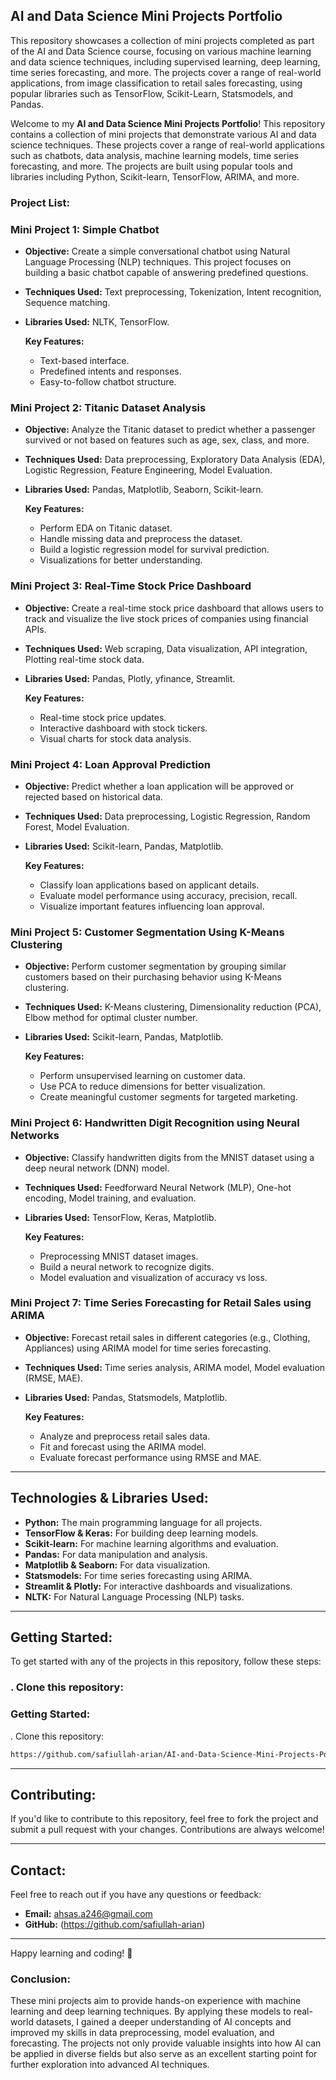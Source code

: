 ## **AI and Data Science Mini Projects Portfolio**

This repository showcases a collection of mini projects completed as part of the AI and Data Science course, focusing on various machine learning and data science techniques, including supervised learning, deep learning, time series forecasting, and more. The projects cover a range of real-world applications, from image classification to retail sales forecasting, using popular libraries such as TensorFlow, Scikit-Learn, Statsmodels, and Pandas.

Welcome to my **AI and Data Science Mini Projects Portfolio**! This repository contains a collection of mini projects that demonstrate various AI and data science techniques. These projects cover a range of real-world applications such as chatbots, data analysis, machine learning models, time series forecasting, and more. The projects are built using popular tools and libraries including Python, Scikit-learn, TensorFlow, ARIMA, and more.

### **Project List:**

### **Mini Project 1: Simple Chatbot**
- **Objective:** Create a simple conversational chatbot using Natural Language Processing (NLP) techniques. This project focuses on building a basic chatbot capable of answering predefined questions.
- **Techniques Used:** Text preprocessing, Tokenization, Intent recognition, Sequence matching.
- **Libraries Used:** NLTK, TensorFlow.
  
  **Key Features:**
  - Text-based interface.
  - Predefined intents and responses.
  - Easy-to-follow chatbot structure.

### **Mini Project 2: Titanic Dataset Analysis**
- **Objective:** Analyze the Titanic dataset to predict whether a passenger survived or not based on features such as age, sex, class, and more.
- **Techniques Used:** Data preprocessing, Exploratory Data Analysis (EDA), Logistic Regression, Feature Engineering, Model Evaluation.
- **Libraries Used:** Pandas, Matplotlib, Seaborn, Scikit-learn.

  **Key Features:**
  - Perform EDA on Titanic dataset.
  - Handle missing data and preprocess the dataset.
  - Build a logistic regression model for survival prediction.
  - Visualizations for better understanding.

### **Mini Project 3: Real-Time Stock Price Dashboard**
- **Objective:** Create a real-time stock price dashboard that allows users to track and visualize the live stock prices of companies using financial APIs.
- **Techniques Used:** Web scraping, Data visualization, API integration, Plotting real-time stock data.
- **Libraries Used:** Pandas, Plotly, yfinance, Streamlit.

  **Key Features:**
  - Real-time stock price updates.
  - Interactive dashboard with stock tickers.
  - Visual charts for stock data analysis.

### **Mini Project 4: Loan Approval Prediction**
- **Objective:** Predict whether a loan application will be approved or rejected based on historical data.
- **Techniques Used:** Data preprocessing, Logistic Regression, Random Forest, Model Evaluation.
- **Libraries Used:** Scikit-learn, Pandas, Matplotlib.

  **Key Features:**
  - Classify loan applications based on applicant details.
  - Evaluate model performance using accuracy, precision, recall.
  - Visualize important features influencing loan approval.

### **Mini Project 5: Customer Segmentation Using K-Means Clustering**
- **Objective:** Perform customer segmentation by grouping similar customers based on their purchasing behavior using K-Means clustering.
- **Techniques Used:** K-Means clustering, Dimensionality reduction (PCA), Elbow method for optimal cluster number.
- **Libraries Used:** Scikit-learn, Pandas, Matplotlib.

  **Key Features:**
  - Perform unsupervised learning on customer data.
  - Use PCA to reduce dimensions for better visualization.
  - Create meaningful customer segments for targeted marketing.

### **Mini Project 6: Handwritten Digit Recognition using Neural Networks**
- **Objective:** Classify handwritten digits from the MNIST dataset using a deep neural network (DNN) model.
- **Techniques Used:** Feedforward Neural Network (MLP), One-hot encoding, Model training, and evaluation.
- **Libraries Used:** TensorFlow, Keras, Matplotlib.

  **Key Features:**
  - Preprocessing MNIST dataset images.
  - Build a neural network to recognize digits.
  - Model evaluation and visualization of accuracy vs loss.

### **Mini Project 7: Time Series Forecasting for Retail Sales using ARIMA**
- **Objective:** Forecast retail sales in different categories (e.g., Clothing, Appliances) using ARIMA model for time series forecasting.
- **Techniques Used:** Time series analysis, ARIMA model, Model evaluation (RMSE, MAE).
- **Libraries Used:** Pandas, Statsmodels, Matplotlib.

  **Key Features:**
  - Analyze and preprocess retail sales data.
  - Fit and forecast using the ARIMA model.
  - Evaluate forecast performance using RMSE and MAE.

---

## **Technologies & Libraries Used:**
- **Python:** The main programming language for all projects.
- **TensorFlow & Keras:** For building deep learning models.
- **Scikit-learn:** For machine learning algorithms and evaluation.
- **Pandas:** For data manipulation and analysis.
- **Matplotlib & Seaborn:** For data visualization.
- **Statsmodels:** For time series forecasting using ARIMA.
- **Streamlit & Plotly:** For interactive dashboards and visualizations.
- **NLTK:** For Natural Language Processing (NLP) tasks.

---

## **Getting Started:**

To get started with any of the projects in this repository, follow these steps:

### . Clone this repository:
### **Getting Started:**

. Clone this repository:
   ```bash
   https://github.com/safiullah-arian/AI-and-Data-Science-Mini-Projects-Portfolio.git
   ```


---

## **Contributing:**

If you'd like to contribute to this repository, feel free to fork the project and submit a pull request with your changes. Contributions are always welcome!

---

## **Contact:**

Feel free to reach out if you have any questions or feedback:
- **Email:** ahsas.a246@gmail.com
- **GitHub:** (https://github.com/safiullah-arian)

---

Happy learning and coding! 🎉
### **Conclusion:**

These mini projects aim to provide hands-on experience with machine learning and deep learning techniques. By applying these models to real-world datasets, I gained a deeper understanding of AI concepts and improved my skills in data preprocessing, model evaluation, and forecasting. The projects not only provide valuable insights into how AI can be applied in diverse fields but also serve as an excellent starting point for further exploration into advanced AI techniques.
